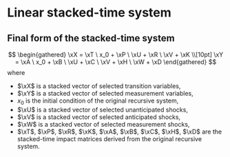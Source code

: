 # Linear stacked-time system

$$
\newcommand{\xX}{\widetilde{x}}
\newcommand{\xY}{\widetilde{y}}
\newcommand{\xU}{\widetilde{u}}
\newcommand{\xV}{\widetilde{v}}
\newcommand{\xT}{\widetilde{T}}
\newcommand{\xP}{\widetilde{P}}
\newcommand{\xR}{\widetilde{R}}
\newcommand{\xK}{\widetilde{K}}
\newcommand{\xA}{\widetilde{A}}
\newcommand{\xB}{\widetilde{B}}
\newcommand{\xC}{\widetilde{C}}
\newcommand{\xA}{\widetilde{A}}
\newcommand{\xH}{\widetilde{H}}
\newcommand{\xW}{\widetilde{w}}
$$
## Final form of the stacked-time system

$$
\begin{gathered}
\xX = \xT \ x_0 + \xP \ \xU + \xR \ \xV + \xK \\[10pt]
\xY = \xA \ x_0 + \xB \ \xU + \xC \ \xV + \xH \ \xW + \xD 
\end{gathered}
$$
where
* $\xX$ is a stacked vector of selected transition variables,
* $\xY$ is a stacked vector of selected measurement variables,
* $x_0$ is the initial condition of the original recursive system,
* $\xU$ is a stacked vector of selected unanticipated shocks,
* $\xV$ is a stacked vector of selected anticipated shocks,
* $\xW$ is a stacked vector of selected measurement shocks,
* $\xT$, $\xP$, $\xR$, $\xK$, $\xA$, $\xB$, $\xC$, $\xH$, $\xD$ are the stacked-time impact matrices derived from the original recursive system.
